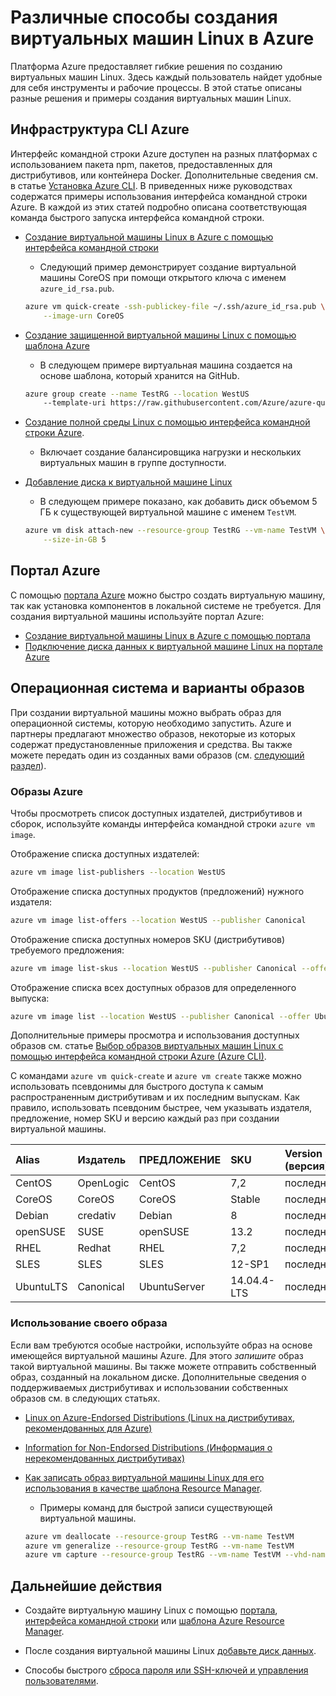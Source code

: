 <properties
	pageTitle="Разные способы создания виртуальной машины Linux | Microsoft Azure"
	description="Узнайте о различных способах создания виртуальных машин Linux в Azure, а также воспользуйтесь ссылками на инструменты и руководства по каждому из этих способов."
	services="virtual-machines-linux"
	documentationCenter=""
	authors="iainfoulds"
	manager="timlt"
	editor=""
	tags="azure-resource-manager"/>

<tags
	ms.service="virtual-machines-linux"
	ms.devlang="na"
	ms.topic="get-started-article"
	ms.tgt_pltfrm="vm-linux"
	ms.workload="infrastructure-services"
	ms.date="09/27/2016"
	ms.author="iainfou"/>

# Различные способы создания виртуальных машин Linux в Azure

Платформа Azure предоставляет гибкие решения по созданию виртуальных машин Linux. Здесь каждый пользователь найдет удобные для себя инструменты и рабочие процессы. В этой статье описаны разные решения и примеры создания виртуальных машин Linux.


## Инфраструктура CLI Azure 

Интерфейс командной строки Azure доступен на разных платформах с использованием пакета npm, пакетов, предоставленных для дистрибутивов, или контейнера Docker. Дополнительные сведения см. в статье [Установка Azure CLI](../xplat-cli-install.md). В приведенных ниже руководствах содержатся примеры использования интерфейса командной строки Azure. В каждой из этих статей подробно описана соответствующая команда быстрого запуска интерфейса командной строки.

- [Создание виртуальной машины Linux в Azure с помощью интерфейса командной строки](virtual-machines-linux-quick-create-cli.md)
	- Следующий пример демонстрирует создание виртуальной машины CoreOS при помощи открытого ключа с именем `azure_id_rsa.pub`.

	```bash
	azure vm quick-create -ssh-publickey-file ~/.ssh/azure_id_rsa.pub \
		--image-urn CoreOS
	```

- [Создание защищенной виртуальной машины Linux с помощью шаблона Azure](virtual-machines-linux-create-ssh-secured-vm-from-template.md)
	- В следующем примере виртуальная машина создается на основе шаблона, который хранится на GitHub.

	```bash
	azure group create --name TestRG --location WestUS 
		--template-uri https://raw.githubusercontent.com/Azure/azure-quickstart-templates/master/101-vm-sshkey/azuredeploy.json
	```

- [Создание полной среды Linux с помощью интерфейса командной строки Azure](virtual-machines-linux-create-cli-complete.md).
	- Включает создание балансировщика нагрузки и нескольких виртуальных машин в группе доступности.

- [Добавление диска к виртуальной машине Linux](virtual-machines-linux-add-disk.md)
	- В следующем примере показано, как добавить диск объемом 5 ГБ к существующей виртуальной машине с именем `TestVM`.

	```bash
	azure vm disk attach-new --resource-group TestRG --vm-name TestVM \
		--size-in-GB 5
	```

## Портал Azure

С помощью [портала Azure](https://portal.azure.com) можно быстро создать виртуальную машину, так как установка компонентов в локальной системе не требуется. Для создания виртуальной машины используйте портал Azure:

- [Создание виртуальной машины Linux в Azure с помощью портала](virtual-machines-linux-quick-create-portal.md)
- [Подключение диска данных к виртуальной машине Linux на портале Azure](virtual-machines-linux-attach-disk-portal.md)


## Операционная система и варианты образов
При создании виртуальной машины можно выбрать образ для операционной системы, которую необходимо запустить. Azure и партнеры предлагают множество образов, некоторые из которых содержат предустановленные приложения и средства. Вы также можете передать один из созданных вами образов (см. [следующий раздел](#use-your-own-image)).

### Образы Azure
Чтобы просмотреть список доступных издателей, дистрибутивов и сборок, используйте команды интерфейса командной строки `azure vm image`.

Отображение списка доступных издателей:

```bash
azure vm image list-publishers --location WestUS
```

Отображение списка доступных продуктов (предложений) нужного издателя:

```bash
azure vm image list-offers --location WestUS --publisher Canonical
```

Отображение списка доступных номеров SKU (дистрибутивов) требуемого предложения:

```bash
azure vm image list-skus --location WestUS --publisher Canonical --offer UbuntuServer
```

Отображение списка всех доступных образов для определенного выпуска:

```bash
azure vm image list --location WestUS --publisher Canonical --offer UbuntuServer --sku 16.04.0-LTS
```

Дополнительные примеры просмотра и использования доступных образов см. статье [Выбор образов виртуальных машин Linux с помощью интерфейса командной строки Azure (Azure CLI)](virtual-machines-linux-cli-ps-findimage.md).

С командами `azure vm quick-create` и `azure vm create` также можно использовать псевдонимы для быстрого доступа к самым распространенным дистрибутивам и их последним выпускам. Как правило, использовать псевдоним быстрее, чем указывать издателя, предложение, номер SKU и версию каждый раз при создании виртуальной машины.

| Alias | Издатель | ПРЕДЛОЖЕНИЕ | SKU | Version (версия) |
|:----------|:----------|:-------------|:------------|:--------|
| CentOS | OpenLogic | CentOS | 7,2 | последних |
| CoreOS | CoreOS | CoreOS | Stable | последних |
| Debian | credativ | Debian | 8 | последних |
| openSUSE | SUSE | openSUSE | 13\.2 | последних |
| RHEL | Redhat | RHEL | 7,2 | последних |
| SLES | SLES | SLES | 12-SP1 | последних |
| UbuntuLTS | Canonical | UbuntuServer | 14\.04.4-LTS | последних |

### Использование своего образа

Если вам требуются особые настройки, используйте образ на основе имеющейся виртуальной машины Azure. Для этого *запишите* образ такой виртуальной машины. Вы также можете отправить собственный образ, созданный на локальном диске. Дополнительные сведения о поддерживаемых дистрибутивах и использовании собственных образов см. в следующих статьях.

- [Linux on Azure-Endorsed Distributions (Linux на дистрибутивах, рекомендованных для Azure)](virtual-machines-linux-endorsed-distros.md)

- [Information for Non-Endorsed Distributions (Информация о нерекомендованных дистрибутивах)](virtual-machines-linux-create-upload-generic.md)

- [Как записать образ виртуальной машины Linux для его использования в качестве шаблона Resource Manager](virtual-machines-linux-capture-image.md).
	- Примеры команд для быстрой записи существующей виртуальной машины.

	```bash
	azure vm deallocate --resource-group TestRG --vm-name TestVM
	azure vm generalize --resource-group TestRG --vm-name TestVM
	azure vm capture --resource-group TestRG --vm-name TestVM --vhd-name-prefix CapturedVM
	```

## Дальнейшие действия

- Создайте виртуальную машину Linux с помощью [портала](virtual-machines-linux-quick-create-portal.md), [интерфейса командной строки](virtual-machines-linux-quick-create-cli.md) или [шаблона Azure Resource Manager](virtual-machines-linux-cli-deploy-templates.md).

- После создания виртуальной машины Linux [добавьте диск данных](virtual-machines-linux-add-disk.md).

- Способы быстрого [сброса пароля или SSH-ключей и управления пользователями](virtual-machines-linux-using-vmaccess-extension.md).

<!---HONumber=AcomDC_0928_2016-->